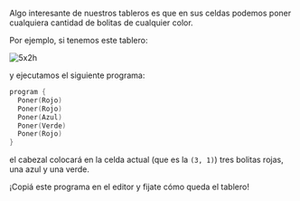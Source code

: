 Algo interesante de nuestros tableros es que en sus celdas podemos poner cualquiera cantidad de bolitas de cualquier color.

Por ejemplo, si tenemos este tablero:

![5x2h](https://raw.githubusercontent.com/sagrado-corazon-alcal/mumuki-fundamentos-gobstones-guia-1-primeros-programas/master/5x2h.png)

y ejecutamos el siguiente programa:

```c
program {
  Poner(Rojo)
  Poner(Rojo)
  Poner(Azul)
  Poner(Verde)
  Poner(Rojo)
}
```

el cabezal colocará en la celda actual (que es la `(3, 1)`) tres bolitas rojas, una azul y una verde.

¡Copiá este programa en el editor y fijate cómo queda el tablero!